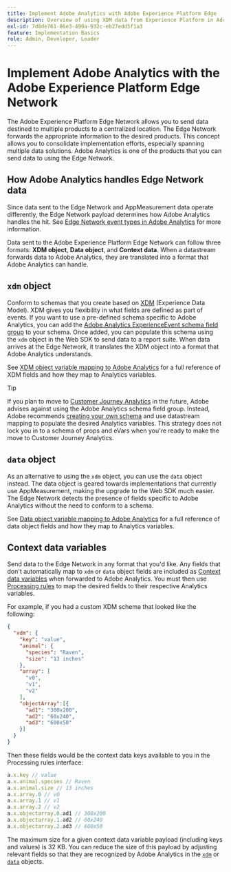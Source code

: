 ```yaml
---
title: Implement Adobe Analytics with Adobe Experience Platform Edge
description: Overview of using XDM data from Experience Platform in Adobe Analytics
exl-id: 7d8de761-86e3-499a-932c-eb27edd5f1a3
feature: Implementation Basics
role: Admin, Developer, Leader
---
```

# Implement Adobe Analytics with the Adobe Experience Platform Edge Network

The Adobe Experience Platform Edge Network allows you to send data destined to multiple products to a centralized location. The Edge Network forwards the appropriate information to the desired products. This concept allows you to consolidate implementation efforts, especially spanning multiple data solutions. Adobe Analytics is one of the products that you can send data to using the Edge Network.

## How Adobe Analytics handles Edge Network data

Since data sent to the Edge Network and AppMeasurement data operate differently, the Edge Network payload determines how Adobe Analytics handles the hit. See [Edge Network event types in Adobe Analytics](hit-types.md) for more information.

Data sent to the Adobe Experience Platform Edge Network can follow three formats: **XDM object**, **Data object**, and **Context data**. When a datastream forwards data to Adobe Analytics, they are translated into a format that Adobe Analytics can handle.

## `xdm` object

Conform to schemas that you create based on [XDM](https://experienceleague.adobe.com/en/docs/experience-platform/xdm/home) (Experience Data Model). XDM gives you flexibility in what fields are defined as part of events. If you want to use a pre-defined schema specific to Adobe Analytics, you can add the [Adobe Analytics ExperienceEvent schema field group](https://experienceleague.adobe.com/en/docs/experience-platform/xdm/field-groups/event/analytics-full-extension) to your schema. Once added, you can populate this schema using the `xdm` object in the Web SDK to send data to a report suite. When data arrives at the Edge Network, it translates the XDM object into a format that Adobe Analytics understands.

See [XDM object variable mapping to Adobe Analytics](xdm-var-mapping.md) for a full reference of XDM fields and how they map to Analytics variables.

>[!TIP]
>
>If you plan to move to [Customer Journey Analytics](https://experienceleague.adobe.com/en/docs/analytics-platform/using/cja-landing) in the future, Adobe advises against using the Adobe Analytics schema field group. Instead, Adobe recommends [creating your own schema](https://experienceleague.adobe.com/en/docs/analytics-platform/using/compare-aa-cja/upgrade-to-cja/schema/cja-upgrade-schema-architect) and use datastream mapping to populate the desired Analytics variables. This strategy does not lock you in to a schema of props and eVars when you're ready to make the move to Customer Journey Analytics.

## `data` object

As an alternative to using the `xdm` object, you can use the `data` object instead. The data object is geared towards implementations that currently use AppMeasurement, making the upgrade to the Web SDK much easier. The Edge Network detects the presence of fields specific to Adobe Analytics without the need to conform to a schema.

See [Data object variable mapping to Adobe Analytics](data-var-mapping.md) for a full reference of data object fields and how they map to Analytics variables.

## Context data variables

Send data to the Edge Network in any format that you'd like. Any fields that don't automatically map to `xdm` or `data` object fields are included as [Context data variables](/help/implement/vars/page-vars/contextdata.md) when forwarded to Adobe Analytics. You must then use [Processing rules](/help/admin/tools/manage-rs/edit-settings/general/processing-rules/pr-overview.md) to map the desired fields to their respective Analytics variables.

For example, if you had a custom XDM schema that looked like the following:

```json
{
  "xdm": {
    "key": "value",
    "animal": {
      "species": "Raven",
      "size": "13 inches"
    },
    "array": [
      "v0",
      "v1",
      "v2"
    ],
    "objectArray":[{
      "ad1": "300x200",
      "ad2": "60x240",
      "ad3": "600x50"
    }]
  }
}
```

Then these fields would be the context data keys available to you in the Processing rules interface:

```javascript
a.x.key // value
a.x.animal.species // Raven
a.x.animal.size // 13 inches
a.x.array.0 // v0
a.x.array.1 // v1
a.x.array.2 // v2
a.x.objectarray.0.ad1 // 300x200
a.x.objectarray.1.ad2 // 60x240
a.x.objectarray.2.ad3 // 600x50
```

The maximum size for a given context data variable payload (including keys and values) is 32 KB. You can reduce the size of this payload by adjusting relevant fields so that they are recognized by Adobe Analytics in the [`xdm`](xdm-var-mapping.md) or [`data`](data-var-mapping.md) objects.
